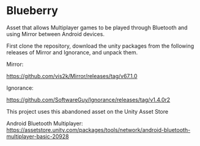# Blueberry
Asset that allows Multiplayer games to be played through Bluetooth and using Mirror between Android devices.

First clone the repository, download the unity packages from the following releases of Mirror and Ignorance, and unpack them.

Mirror:

https://github.com/vis2k/Mirror/releases/tag/v67.1.0

Ignorance:

https://github.com/SoftwareGuy/Ignorance/releases/tag/v1.4.0r2

This project uses this abandoned asset on the Unity Asset Store

Android Bluetooth Multiplayer:
https://assetstore.unity.com/packages/tools/network/android-bluetooth-multiplayer-basic-20928
